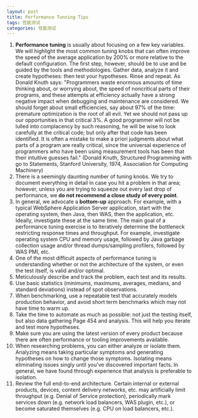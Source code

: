 ```yaml
---
layout: post
title: Performance Tunning Tips
tags: 性能测试
categories: 性能测试
---
```


1. **Performance tuning** is usually about focusing on a few key variables. We will highlight the most
common tuning knobs that can often improve the speed of the average application by 200% or
more relative to the default configuration. The first step, however, should be to use and be
guided by the tools and methodologies. Gather data, analyze it and create hypotheses: then test
your hypotheses. Rinse and repeat. As Donald Knuth says: "Programmers waste enormous
amounts of time thinking about, or worrying about, the speed of noncritical parts of their
programs, and these attempts at efficiency actually have a strong negative impact when
debugging and maintenance are considered. We should forget about small efficiencies, say
about 97% of the time: premature optimization is the root of all evil. Yet we should not pass up
our opportunities in that critical 3%. A good programmer will not be lulled into complacency by
such reasoning, he will be wise to look carefully at the critical code; but only after that code has
been identified. It is often a mistake to make a priori judgments about what parts of a program
are really critical, since the universal experience of programmers who have been using
measurement tools has been that their intuitive guesses fail." (Donald Knuth, Structured
Programming with go to Statements, Stanford University, 1974, Association for Computing
Machinery)
1. There is a seemingly daunting number of tuning knobs. We try to document everything in detail
in case you hit a problem in that area; however, unless you are trying to squeeze out every last
drop of performance, we **do not recommend a close study of every point**.
1. In general, we advocate a **bottom-up** approach. For example, with a typical WebSphere
Application Server application, start with the operating system, then Java, then WAS, then the
application, etc. Ideally, investigate these at the same time. The main goal of a performance
tuning exercise is to iteratively determine the bottleneck restricting response times and
throughput. For example, investigate operating system CPU and memory usage, followed by
Java garbage collection usage and/or thread dumps/sampling profilers, followed by WAS PMI,
etc.
1. One of the most difficult aspects of performance tuning is understanding whether or not the
architecture of the system, or even the test itself, is valid and/or optimal.
1. Meticulously describe and track the problem, each test and its results.
1. Use basic statistics (minimums, maximums, averages, medians, and standard deviations) instead
of spot observations.
1. When benchmarking, use a repeatable test that accurately models production behavior, and
avoid short term benchmarks which may not have time to warm up.
1. Take the time to automate as much as possible: not just the testing itself, but also data gathering
Page 454
and analysis. This will help you iterate and test more hypotheses.
1. Make sure you are using the latest version of every product because there are often performance
or tooling improvements available.
1. When researching problems, you can either analyze or isolate them. Analyzing means taking
particular symptoms and generating hypotheses on how to change those symptoms. Isolating
means eliminating issues singly until you've discovered important facts. In general, we have
found through experience that analysis is preferable to isolation.
1. Review the full end-to-end architecture. Certain internal or external products, devices, content
delivery networks, etc. may artificially limit throughput (e.g. Denial of Service protection),
periodically mark services down (e.g. network load balancers, WAS plugin, etc.), or become
saturated themselves (e.g. CPU on load balancers, etc.).

